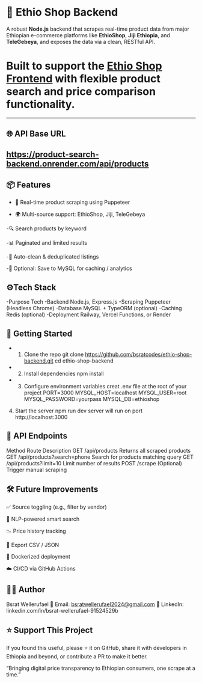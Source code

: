 # 🛒 Ethio Shop Backend

A robust **Node.js** backend that scrapes real-time product data from major Ethiopian e-commerce platforms like **EthioShop**, **Jiji Ethiopia**, and **TeleGebeya**, and exposes the data via a clean, RESTful API.

# Built to support the [Ethio Shop Frontend](https://github.com/bsratcodes/ethio-shop-frontend) with flexible  product search and price comparison functionality.

---

## 🌐 API Base URL

## https://product-search-backend.onrender.com/api/products

## 📦 Features
- 🧲 Real-time product scraping using Puppeteer

- 🌍 Multi-source support: EthioShop, Jiji, TeleGebeya

-🔍 Search products by keyword

-📊 Paginated and limited results

-🧹 Auto-clean & deduplicated listings

-💾 Optional: Save to MySQL for caching / analytics

## ⚙️Tech Stack
-Purpose	Tech
-Backend	Node.js, Express.js
-Scraping	Puppeteer (Headless Chrome)
-Database	MySQL + TypeORM (optional)
-Caching	Redis (optional)
-Deployment	Railway, Vercel Functions, or Render

## 🚀 Getting Started
* 1. Clone the repo
git clone https://github.com/bsratcodes/ethio-shop-backend.git
cd ethio-shop-backend

* 2. Install dependencies
   npm install
* 3. Configure environment variables
 creat .env file at the root of your project
PORT=3000
MYSQL_HOST=localhost
MYSQL_USER=root
MYSQL_PASSWORD=yourpass
MYSQL_DB=ethioshop

4. Start the server
 npm run dev
server will run on port http://localhost:3000

## 🔌 API Endpoints
Method	Route	Description
GET	/api/products	Returns all scraped products
GET	/api/products?search=phone	Search for products matching query
GET	/api/products?limit=10	Limit number of results
POST	/scrape	(Optional) Trigger manual scraping

## 🛠️ Future Improvements
✅ Source toggling (e.g., filter by vendor)

🧠 NLP-powered smart search

📉 Price history tracking

📂 Export CSV / JSON

🐳 Dockerized deployment

☁️ CI/CD via GitHub Actions


## 🙋‍♂️ Author
Bsrat Wellerufael
📧 Email: bsratwellerufael2024@gmail.com
🔗 LinkedIn: linkedin.com/in/bsrat-wellerufael-91524529b

## ⭐ Support This Project
If you found this useful, please ⭐ it on GitHub, share it with developers in Ethiopia and beyond, or contribute a PR to make it better.

“Bringing digital price transparency to Ethiopian consumers, one scrape at a time.”
